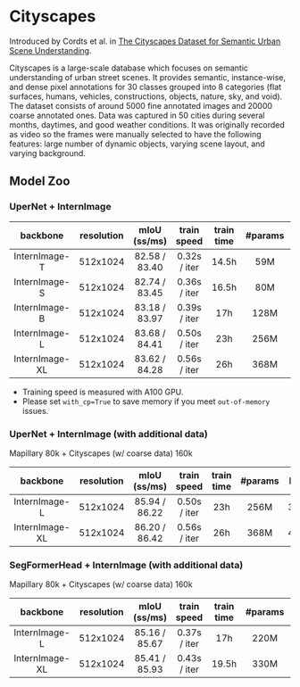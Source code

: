 # Cityscapes

Introduced by Cordts et al. in [The Cityscapes Dataset for Semantic Urban Scene Understanding](https://paperswithcode.com/paper/the-cityscapes-dataset-for-semantic-urban).

Cityscapes is a large-scale database which focuses on semantic understanding of urban street scenes. It provides semantic, instance-wise, and dense pixel annotations for 30 classes grouped into 8 categories (flat surfaces, humans, vehicles, constructions, objects, nature, sky, and void). The dataset consists of around 5000 fine annotated images and 20000 coarse annotated ones. Data was captured in 50 cities during several months, daytimes, and good weather conditions. It was originally recorded as video so the frames were manually selected to have the following features: large number of dynamic objects, varying scene layout, and varying background.

## Model Zoo

### UperNet + InternImage

| backbone       | resolution |  mIoU (ss/ms) | train speed | train time | #params | FLOPs | Config | Download                                                                      |
|:--------------:|:----------:|:------------:|:-----------:|:----------:|:-------:|:-----:|:----:|:----:|
| InternImage-T  | 512x1024   |   82.58 / 83.40    | 0.32s / iter       | 14.5h      | 59M     | 1889G | [config](./upernet_internimage_t_512x1024_160k_cityscapes.py) | [ckpt](https://huggingface.co/OpenGVLab/InternImage/resolve/main/upernet_internimage_t_512x1024_160k_cityscapes.pth) \| [log](https://huggingface.co/OpenGVLab/InternImage/raw/main/upernet_internimage_t_512x1024_160k_cityscapes.log.json) |
| InternImage-S  | 512x1024   |   82.74 / 83.45    | 0.36s / iter       | 16.5h      | 80M     | 2035G | [config](./upernet_internimage_s_512x1024_160k_cityscapes.py) |[ckpt](https://huggingface.co/OpenGVLab/InternImage/resolve/main/upernet_internimage_s_512x1024_160k_cityscapes.pth) \| [log](https://huggingface.co/OpenGVLab/InternImage/raw/main/upernet_internimage_s_512x1024_160k_cityscapes.log.json)  |
| InternImage-B  | 512x1024   |   83.18 / 83.97    | 0.39s / iter       | 17h        | 128M    | 2369G | [config](./upernet_internimage_b_512x1024_160k_cityscapes.py) |[ckpt](https://huggingface.co/OpenGVLab/InternImage/resolve/main/upernet_internimage_b_512x1024_160k_cityscapes.pth) \| [log](https://huggingface.co/OpenGVLab/InternImage/raw/main/upernet_internimage_b_512x1024_160k_cityscapes.log.json)  |
| InternImage-L  | 512x1024   |    83.68 / 84.41   | 0.50s / iter       | 23h        | 256M    | 3234G | [config](./upernet_internimage_l_512x1024_160k_cityscapes.py) |[ckpt](https://huggingface.co/OpenGVLab/InternImage/resolve/main/upernet_internimage_l_512x1024_160k_cityscapes.pth) \| [log](https://huggingface.co/OpenGVLab/InternImage/raw/main/upernet_internimage_l_512x1024_160k_cityscapes.log.json)  |
| InternImage-XL | 512x1024   |    83.62 / 84.28   | 0.56s / iter       | 26h       | 368M    | 4022G | [config](./upernet_internimage_xl_512x1024_160k_cityscapes.py) |[ckpt](https://huggingface.co/OpenGVLab/InternImage/resolve/main/upernet_internimage_xl_512x1024_160k_cityscapes.pth) \| [log](https://huggingface.co/OpenGVLab/InternImage/raw/main/upernet_internimage_xl_512x1024_160k_cityscapes.log.json) |

- Training speed is measured with A100 GPU.
- Please set `with_cp=True` to save memory if you meet `out-of-memory` issues.

### UperNet + InternImage (with additional data)

Mapillary 80k + Cityscapes (w/ coarse data) 160k 

| backbone       | resolution |  mIoU (ss/ms) | train speed | train time | #params | FLOPs | Config | Download     |
|:--------------:|:----------:|:------------:|:-----------:|:-----------:|:-------:|:-----:|:------:|:------------:|
| InternImage-L  | 512x1024   | 85.94 / 86.22  | 0.50s / iter | 23h    | 256M  | 3234G | [config](./upernet_internimage_l_512x1024_160k_mapillary2cityscapes.py) | [ckpt](https://huggingface.co/OpenGVLab/InternImage/resolve/main/upernet_internimage_l_512x1024_160k_mapillary2cityscapes.pth)  \| [log](https://huggingface.co/OpenGVLab/InternImage/raw/main/upernet_internimage_l_512x1024_160k_mapillary2cityscapes.log.json)  |
| InternImage-XL | 512x1024   | 86.20 / 86.42  | 0.56s / iter | 26h    | 368M  | 4022G | [config](./upernet_internimage_xl_512x1024_160k_mapillary2cityscapes.py) | [ckpt](https://huggingface.co/OpenGVLab/InternImage/resolve/main/upernet_internimage_xl_512x1024_160k_mapillary2cityscapes.pth) \| [log](https://huggingface.co/OpenGVLab/InternImage/raw/main/upernet_internimage_xl_512x1024_160k_mapillary2cityscapes.log.json) |

### SegFormerHead + InternImage (with additional data)

Mapillary 80k + Cityscapes (w/ coarse data) 160k

| backbone       | resolution |  mIoU (ss/ms) | train speed | train time | #params | FLOPs | Config | Download |
|:--------------:|:----------:|:------------:|:-----------:|:-----------:|:-------:|:-----:|:-----:|:---------:|
| InternImage-L  | 512x1024   | 85.16 / 85.67  | 0.37s / iter       | 17h        | 220M    | 1580G | [config](./segformer_internimage_l_512x1024_160k_mapillary2cityscapes.py) | [ckpt](https://huggingface.co/OpenGVLab/InternImage/resolve/main/segformer_internimage_l_512x1024_160k_mapillary2cityscapes.pth) \| [log](https://huggingface.co/OpenGVLab/InternImage/raw/main/segformer_internimage_l_512x1024_160k_mapillary2cityscapes.log.json)  |
| InternImage-XL | 512x1024   | 85.41 / 85.93  | 0.43s / iter       |  19.5h      | 330M    | 2364G | [config](./segformer_internimage_xl_512x1024_160k_mapillary2cityscapes.py) | [ckpt](https://huggingface.co/OpenGVLab/InternImage/resolve/main/segformer_internimage_xl_512x1024_160k_mapillary2cityscapes.pth) \| [log](https://huggingface.co/OpenGVLab/InternImage/raw/main/segformer_internimage_xl_512x1024_160k_mapillary2cityscapes.log.json) |
